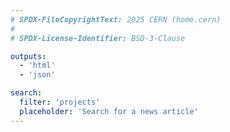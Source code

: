 ```yaml
---
# SPDX-FileCopyrightText: 2025 CERN (home.cern)
#
# SPDX-License-Identifier: BSD-3-Clause

outputs:
  - 'html'
  - 'json'

search:
  filter: 'projects'
  placeholder: 'Search for a news article'
---
```

